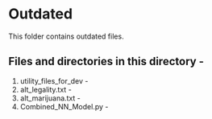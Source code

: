 # Outdated 

This folder contains outdated files. 

## Files and directories in this directory - 

1. utility_files_for_dev - 
2. alt_legality.txt -
3. alt_marijuana.txt - 
4. Combined_NN_Model.py - 

